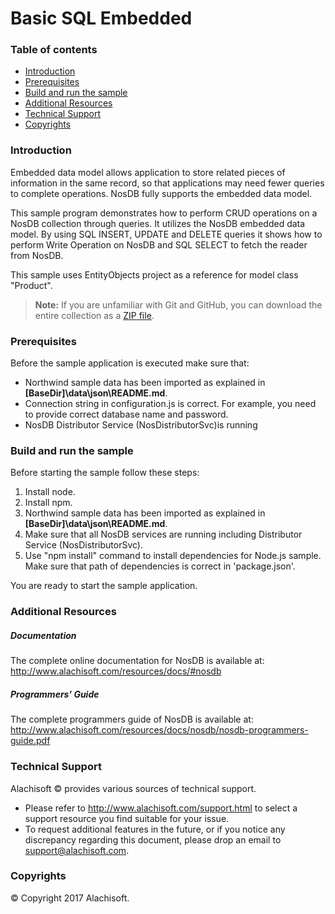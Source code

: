 ﻿# Basic SQL Embedded

### Table of contents

* [Introduction](#introduction)
* [Prerequisites](#prerequisites)
* [Build and run the sample](#build-and-run-the-sample)
* [Additional Resources](#additional-resources)
* [Technical Support](#technical-support)
* [Copyrights](#copyrights)

### Introduction

Embedded data model allows application to store related pieces of information in the same record, so that applications may need fewer queries to complete operations.
NosDB fully supports the embedded data model.

This sample program demonstrates how to perform CRUD operations on a NosDB collection through queries. It utilizes the NosDB embedded data model. By using SQL INSERT, UPDATE and DELETE queries it shows how to perform Write Operation on NosDB and SQL SELECT to fetch the reader from NosDB.

This sample uses EntityObjects project as a reference for model class "Product".

> **Note:** If you are unfamiliar with Git and GitHub, you can download the entire collection as a 
> [ZIP file](https://github.com/Alachisoft/NosDB-Samples/archive/master.zip).

### Prerequisites

Before the sample application is executed make sure that:

- Northwind sample data has been imported as explained in **[BaseDir]\data\json\README&#46;md**.
- Connection string in configuration.js is correct. For example, you need to provide correct database name and password.
- NosDB Distributor Service (NosDistributorSvc)is running

### Build and run the sample

Before starting the sample follow these steps:
1.  Install node.
2.  Install npm.
3. 	Northwind sample data has been imported as explained in **[BaseDir]\data\json\README&#46;md**.
4.  Make sure that all NosDB services are running including Distributor Service (NosDistributorSvc).
5.  Use "npm install" command to install dependencies for Node.js sample. Make sure that path of dependencies is correct in 'package.json'.
	
You are ready to start the sample application.

### Additional Resources

##### Documentation
The complete online documentation for NosDB is available at:
http://www.alachisoft.com/resources/docs/#nosdb

##### Programmers' Guide
The complete programmers guide of NosDB is available at:
http://www.alachisoft.com/resources/docs/nosdb/nosdb-programmers-guide.pdf

### Technical Support

Alachisoft © provides various sources of technical support. 

- Please refer to http://www.alachisoft.com/support.html to select a support resource you find suitable for your issue.
- To request additional features in the future, or if you notice any discrepancy regarding this document, please drop an email to [support@alachisoft.com](mailto:support@alachisoft.com).

### Copyrights

© Copyright 2017 Alachisoft. 